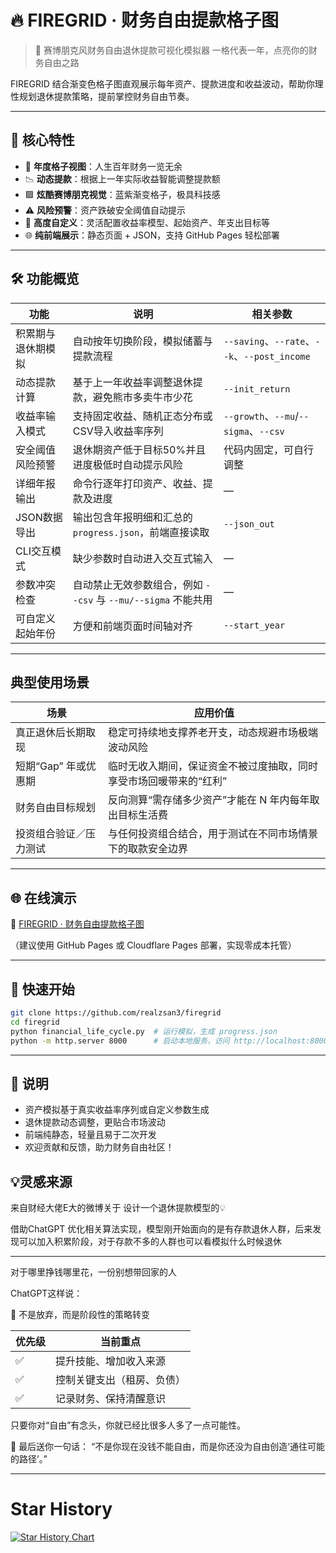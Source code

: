 # 🔥 FIREGRID · 财务自由提款格子图

> 🚀 赛博朋克风财务自由退休提款可视化模拟器
> 一格代表一年，点亮你的财务自由之路

FIREGRID 结合渐变色格子图直观展示每年资产、提款进度和收益波动，帮助你理性规划退休提款策略，提前掌控财务自由节奏。

---

## 🎯 核心特性

* 📅 **年度格子视图**：人生百年财务一览无余
* 📉 **动态提款**：根据上一年实际收益智能调整提款额
* 🟪 **炫酷赛博朋克视觉**：蓝紫渐变格子，极具科技感
* ⚠️ **风险预警**：资产跌破安全阈值自动提示
* 🔧 **高度自定义**：灵活配置收益率模型、起始资产、年支出目标等
* 🌐 **纯前端展示**：静态页面 + JSON，支持 GitHub Pages 轻松部署

---

## 🛠 功能概览

| 功能        | 说明                                          | 相关参数                                      |
| --------- | ------------------------------------------- | ----------------------------------------- |
| 积累期与退休期模拟 | 自动按年切换阶段，模拟储蓄与提款流程                          | `--saving`、`--rate`、`--k`、`--post_income` |
| 动态提款计算    | 基于上一年收益率调整退休提款，避免熊市多卖牛市少花                   | `--init_return`                           |
| 收益率输入模式   | 支持固定收益、随机正态分布或CSV导入收益率序列                    | `--growth`、`--mu`/`--sigma`、`--csv`       |
| 安全阈值风险预警  | 退休期资产低于目标50%并且进度极低时自动提示风险                   | 代码内固定，可自行调整                               |
| 详细年报输出    | 命令行逐年打印资产、收益、提款及进度                          | —                                         |
| JSON数据导出  | 输出包含年报明细和汇总的 `progress.json`，前端直接读取         | `--json_out`                              |
| CLI交互模式   | 缺少参数时自动进入交互式输入                              | —                                         |
| 参数冲突检查    | 自动禁止无效参数组合，例如 `--csv` 与 `--mu/--sigma` 不能共用 | —                                         |
| 可自定义起始年份  | 方便和前端页面时间轴对齐                                | `--start_year`                            |

---

## 典型使用场景
| 场景            | 应用价值                               |
| ------------- | ---------------------------------- |
| 真正退休后长期取现     | 稳定可持续地支撑养老开支，动态规避市场极端波动风险          |
| 短期“Gap” 年或优惠期 | 临时无收入期间，保证资金不被过度抽取，同时享受市场回暖带来的“红利” |
| 财务自由目标规划      | 反向测算“需存储多少资产”才能在 N 年内每年取出目标生活费     |
| 投资组合验证／压力测试   | 与任何投资组合结合，用于测试在不同市场情景下的取款安全边界      |


---

## 🌐 在线演示

🔗 [FIREGRID · 财务自由提款格子图](https://firegrid.111533.xyz/)

（建议使用 GitHub Pages 或 Cloudflare Pages 部署，实现零成本托管）

---

## 🚀 快速开始

```bash
git clone https://github.com/realzsan3/firegrid
cd firegrid
python financial_life_cycle.py  # 运行模拟，生成 progress.json
python -m http.server 8000      # 启动本地服务，访问 http://localhost:8000
```

---

## 📖 说明

* 资产模拟基于真实收益率序列或自定义参数生成
* 退休提款动态调整，更贴合市场波动
* 前端纯静态，轻量且易于二次开发
* 欢迎贡献和反馈，助力财务自由社区！

## 💡灵感来源
来自财经大佬E大的微博关于 设计一个退休提款模型的💡

借助ChatGPT 优化相关算法实现，模型刚开始面向的是有存款退休人群，后来发现可以加入积累阶段，对于存款不多的人群也可以看模拟什么时候退休

---
对于哪里挣钱哪里花，一份别想带回家的人

ChatGPT这样说：

🚧 不是放弃，而是阶段性的策略转变

| 优先级 | 当前重点          |
| --- | ------------- |
| ✅   | 提升技能、增加收入来源   |
| ✅   | 控制关键支出（租房、负债） |
| ✅   | 记录财务、保持清醒意识   |

只要你对“自由”有念头，你就已经比很多人多了一点可能性。

💬 最后送你一句话：
“不是你现在没钱不能自由，而是你还没为自由创造‘通往可能的路径’。”

---



# Star History

<a href="https://www.star-history.com/#realzsan3/firegrid&Date">
 <picture>
   <source media="(prefers-color-scheme: dark)" srcset="https://api.star-history.com/svg?repos=realzsan3/firegrid&type=Date&theme=dark" />
   <source media="(prefers-color-scheme: light)" srcset="https://api.star-history.com/svg?repos=realzsan3/firegrid&type=Date" />
   <img alt="Star History Chart" src="https://api.star-history.com/svg?repos=realzsan3/firegrid&type=Date" />
 </picture>
</a>